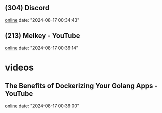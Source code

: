 
## (304) Discord
[online](https://discord.com/channels/708547549824548945/@home)
date: "2024-08-17 00:34:43"
## (213) Melkey - YouTube
[online](https://www.youtube.com/@MelkeyDev)
date: "2024-08-17 00:36:14"
# videos
## The Benefits of Dockerizing Your Golang Apps - YouTube
[online](https://www.youtube.com/watch?v=yWOdAr1D2oY)
date: "2024-08-17 00:36:00"



